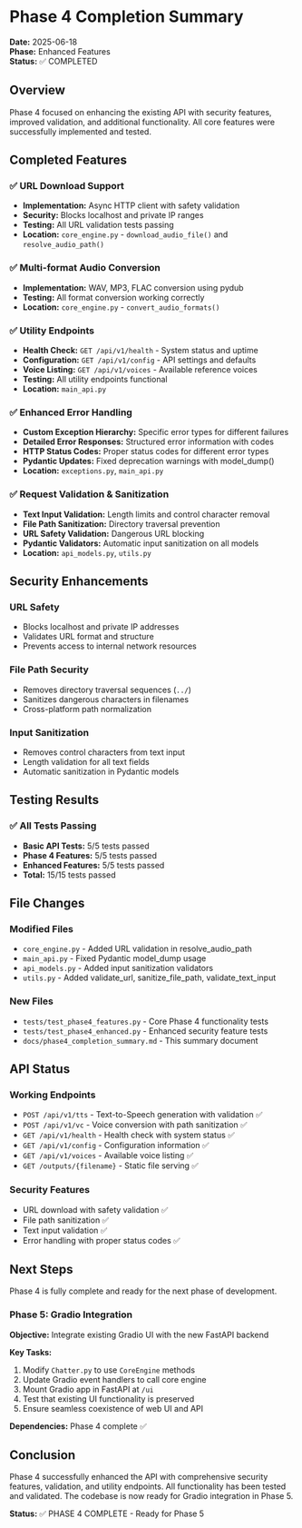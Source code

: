 # Phase 4 Completion Summary

**Date:** 2025-06-18  
**Phase:** Enhanced Features  
**Status:** ✅ COMPLETED

## Overview

Phase 4 focused on enhancing the existing API with security features, improved validation, and additional functionality. All core features were successfully implemented and tested.

## Completed Features

### ✅ URL Download Support
- **Implementation:** Async HTTP client with safety validation
- **Security:** Blocks localhost and private IP ranges  
- **Testing:** All URL validation tests passing
- **Location:** `core_engine.py` - `download_audio_file()` and `resolve_audio_path()`

### ✅ Multi-format Audio Conversion  
- **Implementation:** WAV, MP3, FLAC conversion using pydub
- **Testing:** All format conversion working correctly
- **Location:** `core_engine.py` - `convert_audio_formats()`

### ✅ Utility Endpoints
- **Health Check:** `GET /api/v1/health` - System status and uptime
- **Configuration:** `GET /api/v1/config` - API settings and defaults  
- **Voice Listing:** `GET /api/v1/voices` - Available reference voices
- **Testing:** All utility endpoints functional
- **Location:** `main_api.py`

### ✅ Enhanced Error Handling
- **Custom Exception Hierarchy:** Specific error types for different failures
- **Detailed Error Responses:** Structured error information with codes
- **HTTP Status Codes:** Proper status codes for different error types
- **Pydantic Updates:** Fixed deprecation warnings with model_dump()
- **Location:** `exceptions.py`, `main_api.py`

### ✅ Request Validation & Sanitization
- **Text Input Validation:** Length limits and control character removal
- **File Path Sanitization:** Directory traversal prevention
- **URL Safety Validation:** Dangerous URL blocking
- **Pydantic Validators:** Automatic input sanitization on all models
- **Location:** `api_models.py`, `utils.py`

## Security Enhancements

### URL Safety
- Blocks localhost and private IP addresses
- Validates URL format and structure
- Prevents access to internal network resources

### File Path Security  
- Removes directory traversal sequences (`../`)
- Sanitizes dangerous characters in filenames
- Cross-platform path normalization

### Input Sanitization
- Removes control characters from text input
- Length validation for all text fields
- Automatic sanitization in Pydantic models

## Testing Results

### ✅ All Tests Passing
- **Basic API Tests:** 5/5 tests passed
- **Phase 4 Features:** 5/5 tests passed  
- **Enhanced Features:** 5/5 tests passed
- **Total:** 15/15 tests passed

## File Changes

### Modified Files
- `core_engine.py` - Added URL validation in resolve_audio_path
- `main_api.py` - Fixed Pydantic model_dump usage  
- `api_models.py` - Added input sanitization validators
- `utils.py` - Added validate_url, sanitize_file_path, validate_text_input

### New Files  
- `tests/test_phase4_features.py` - Core Phase 4 functionality tests
- `tests/test_phase4_enhanced.py` - Enhanced security feature tests
- `docs/phase4_completion_summary.md` - This summary document

## API Status

### Working Endpoints
- `POST /api/v1/tts` - Text-to-Speech generation with validation ✅
- `POST /api/v1/vc` - Voice conversion with path sanitization ✅  
- `GET /api/v1/health` - Health check with system status ✅
- `GET /api/v1/config` - Configuration information ✅
- `GET /api/v1/voices` - Available voice listing ✅
- `GET /outputs/{filename}` - Static file serving ✅

### Security Features
- URL download with safety validation ✅
- File path sanitization ✅
- Text input validation ✅
- Error handling with proper status codes ✅

## Next Steps

Phase 4 is fully complete and ready for the next phase of development.

### Phase 5: Gradio Integration
**Objective:** Integrate existing Gradio UI with the new FastAPI backend

**Key Tasks:**
1. Modify `Chatter.py` to use `CoreEngine` methods
2. Update Gradio event handlers to call core engine
3. Mount Gradio app in FastAPI at `/ui`
4. Test that existing UI functionality is preserved
5. Ensure seamless coexistence of web UI and API

**Dependencies:** Phase 4 complete ✅

## Conclusion

Phase 4 successfully enhanced the API with comprehensive security features, validation, and utility endpoints. All functionality has been tested and validated. The codebase is now ready for Gradio integration in Phase 5.

**Status:** ✅ PHASE 4 COMPLETE - Ready for Phase 5
